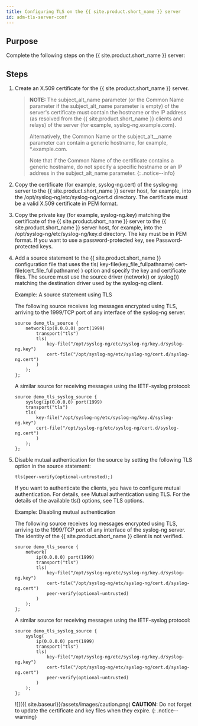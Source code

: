 ```yaml
---
title: Configuring TLS on the {{ site.product.short_name }} server
id: adm-tls-server-conf
---
```


## Purpose

Complete the following steps on the {{ site.product.short_name }} server:

## Steps

1. Create an X.509 certificate for the {{ site.product.short_name }} server.

    >**NOTE:** The subject_alt_name parameter (or the Common Name parameter
    >if the subject_alt_name parameter is empty) of the server\'s
    >certificate must contain the hostname or the IP address (as resolved
    >from the {{ site.product.short_name }} clients and relays) of the server (for example,
    >syslog-ng.example.com).
    >  
    >Alternatively, the Common Name or the subject_alt__name parameter
    >can contain a generic hostname, for example, *.example.com.
    >  
    >Note that if the Common Name of the certificate contains a generic
    >hostname, do not specify a specific hostname or an IP address in the
    >subject_alt_name parameter.
    >{: .notice--info}

2. Copy the certificate (for example, syslog-ng.cert) of the syslog-ng
    server to the {{ site.product.short_name }} server host, for example, into the
    /opt/syslog-ng/etc/syslog-ng/cert.d directory. The certificate must
    be a valid X.509 certificate in PEM format.

3. Copy the private key (for example, syslog-ng.key) matching the
    certificate of the {{ site.product.short_name }} server to the {{ site.product.short_name }} server host,
    for example, into the /opt/syslog-ng/etc/syslog-ng/key.d directory.
    The key must be in PEM format. If you want to use a
    password-protected key, see Password-protected keys.

4. Add a source statement to the {{ site.product.short_name }} configuration file that uses
    the tls( key-file(key_file_fullpathname)
    cert-file(cert_file_fullpathname) ) option and specify the key and
    certificate files. The source must use the source driver (network()
    or syslog()) matching the destination driver used by the syslog-ng
    client.

    Example: A source statement using TLS

    The following source receives log messages encrypted using TLS,
    arriving to the 1999/TCP port of any interface of the syslog-ng
    server.

    ```config
    source demo_tls_source {
        network(ip(0.0.0.0) port(1999)
            transport("tls")
            tls( 
                key-file("/opt/syslog-ng/etc/syslog-ng/key.d/syslog-ng.key")
                cert-file("/opt/syslog-ng/etc/syslog-ng/cert.d/syslog-ng.cert")
            )
        );
    };
    ```

    A similar source for receiving messages using the IETF-syslog
    protocol:

    ```config
    source demo_tls_syslog_source {
        syslog(ip(0.0.0.0) port(1999)
        transport("tls")
        tls(
            key-file("/opt/syslog-ng/etc/syslog-ng/key.d/syslog-ng.key")
            cert-file("/opt/syslog-ng/etc/syslog-ng/cert.d/syslog-ng.cert")
            )
        );
    };
    ```

5. Disable mutual authentication for the source by setting the
    following TLS option in the source statement:  

    ```config
    tls(peer-verify(optional-untrusted);)
    ```

    If you want to authenticate the clients, you have to configure
    mutual authentication. For details, see
    Mutual authentication using TLS.
    For the details of the available tls() options, see
    TLS options.

    Example: Disabling mutual authentication

    The following source receives log messages encrypted using TLS,
    arriving to the 1999/TCP port of any interface of the syslog-ng
    server. The identity of the {{ site.product.short_name }} client is not verified.

    ```config
    source demo_tls_source {
        network(
            ip(0.0.0.0) port(1999)
            transport("tls")
            tls(
                key-file("/opt/syslog-ng/etc/syslog-ng/key.d/syslog-ng.key")
                cert-file("/opt/syslog-ng/etc/syslog-ng/cert.d/syslog-ng.cert")
                peer-verify(optional-untrusted)
            )
        );
    };
    ```

    A similar source for receiving messages using the IETF-syslog
    protocol:

    ```config
    source demo_tls_syslog_source {
        syslog(
            ip(0.0.0.0) port(1999)
            transport("tls")
            tls(
                key-file("/opt/syslog-ng/etc/syslog-ng/key.d/syslog-ng.key")
                cert-file("/opt/syslog-ng/etc/syslog-ng/cert.d/syslog-ng.cert")
                peer-verify(optional-untrusted)
            )
        );
    };
    ```

    ![]({{ site.baseurl}}/assets/images/caution.png) **CAUTION:**
    Do not forget to update the certificate and key files when they expire.
    {: .notice--warning}
